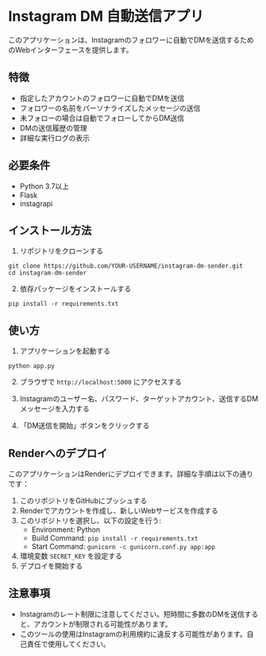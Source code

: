 # Instagram DM 自動送信アプリ

このアプリケーションは、Instagramのフォロワーに自動でDMを送信するためのWebインターフェースを提供します。

## 特徴

- 指定したアカウントのフォロワーに自動でDMを送信
- フォロワーの名前をパーソナライズしたメッセージの送信
- 未フォローの場合は自動でフォローしてからDM送信
- DMの送信履歴の管理
- 詳細な実行ログの表示

## 必要条件

- Python 3.7以上
- Flask
- instagrapi

## インストール方法

1. リポジトリをクローンする
```
git clone https://github.com/YOUR-USERNAME/instagram-dm-sender.git
cd instagram-dm-sender
```

2. 依存パッケージをインストールする
```
pip install -r requirements.txt
```

## 使い方

1. アプリケーションを起動する
```
python app.py
```

2. ブラウザで `http://localhost:5000` にアクセスする

3. Instagramのユーザー名、パスワード、ターゲットアカウント、送信するDMメッセージを入力する

4. 「DM送信を開始」ボタンをクリックする

## Renderへのデプロイ

このアプリケーションはRenderにデプロイできます。詳細な手順は以下の通りです：

1. このリポジトリをGitHubにプッシュする
2. Renderでアカウントを作成し、新しいWebサービスを作成する
3. このリポジトリを選択し、以下の設定を行う:
   - Environment: Python
   - Build Command: `pip install -r requirements.txt`
   - Start Command: `gunicorn -c gunicorn.conf.py app:app`
4. 環境変数 `SECRET_KEY` を設定する
5. デプロイを開始する

## 注意事項

- Instagramのレート制限に注意してください。短時間に多数のDMを送信すると、アカウントが制限される可能性があります。
- このツールの使用はInstagramの利用規約に違反する可能性があります。自己責任で使用してください。
